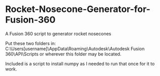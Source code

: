 # Rocket-Nosecone-Generator-for-Fusion-360
A Fusion 360 script to generator rocket nosecones

Put these two folders in: C:\Users\[username]\AppData\Roaming\Autodesk\Autodesk Fusion 360\API\Scripts or wherever this folder may be located.

Included is a script to install numpy as I needed to run that once for it to work.
